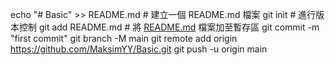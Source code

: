 echo "# Basic" >> README.md # 建立一個 README.md 檔案
git init # 進行版本控制
git add README.md # 將 [README.md](http://README.md) 檔案加至暫存區
git commit -m "first commit"
git branch -M main
git remote add origin https://github.com/MaksimYY/Basic.git
git push -u origin main
